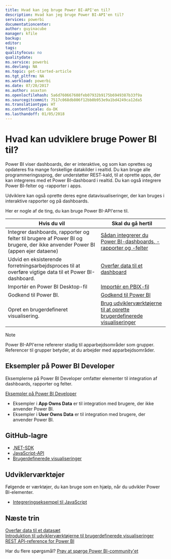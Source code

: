 ```yaml
---
title: Hvad kan jeg bruge Power BI-API'en til?
description: Hvad kan jeg bruge Power BI-API'en til?
services: powerbi
documentationcenter: 
author: guyinacube
manager: kfile
backup: 
editor: 
tags: 
qualityfocus: no
qualitydate: 
ms.service: powerbi
ms.devlang: NA
ms.topic: get-started-article
ms.tgt_pltfrm: NA
ms.workload: powerbi
ms.date: 07/20/2017
ms.author: asaxton
ms.openlocfilehash: 5a6d760667608feb07932b9175b6949387b33f9a
ms.sourcegitcommit: 7517c068db806f12bb0b953e9a1bd4249ca12da5
ms.translationtype: HT
ms.contentlocale: da-DK
ms.lasthandoff: 01/05/2018
---
```

# <a name="what-can-developers-do-with-power-bi"></a>Hvad kan udviklere bruge Power BI til?
Power BI viser dashboards, der er interaktive, og som kan oprettes og opdateres fra mange forskellige datakilder i realtid. Du kan bruge alle programmeringssprog, der understøtter REST-kald, til at oprette apps, der kan integreres med et Power BI-dashboard i realtid. Du kan også integrere Power BI-felter og -rapporter i apps.

Udviklere kan også oprette deres egne datavisualiseringer, der kan bruges i interaktive rapporter og på dashboards. 

Her er nogle af de ting, du kan bruge Power BI-API'erne til.

| **Hvis du vil** | **Skal du gå hertil** |
| --- | --- |
| Integrer dashboards, rapporter og felter til brugere af Power BI og brugere, der ikke anvender Power BI (appen ejer dataene) |[Sådan integrerer du Power BI-dashboards, -rapporter og -felter](embedding-content.md) |
| Udvid en eksisterende forretningsarbejdsproces til at overføre vigtige data til et Power BI-dashboard. |[Overfør data til et dashboard](walkthrough-push-data.md) |
| Importér en Power BI Desktop-fil |[Importér en PBIX-fil](https://msdn.microsoft.com/library/mt243837.aspx) |
| Godkend til Power BI. |[Godkend til Power BI](get-azuread-access-token.md) |
| Opret en brugerdefineret visualisering. |[Brug udviklerværktøjerne til at oprette brugerdefinerede visualiseringer](../service-custom-visuals-getting-started-with-developer-tools.md) |

> [!NOTE]
> Power BI-API'erne refererer stadig til apparbejdsområder som grupper. Referencer til grupper betyder, at du arbejder med apparbejdsområder.
> 
> 

## <a name="power-bi-developer-samples"></a>Eksempler på Power BI Developer
Eksemplerne på Power BI Developer omfatter elementer til integration af dashboards, rapporter og felter.

[Eksempler på Power BI Developer](https://github.com/Microsoft/PowerBI-Developer-Samples)

* Eksempler i **App Owns Data** er til integration med brugere, der ikke anvender Power BI.
* Eksempler i **User Owns Data** er til integration med brugere, der anvender Power BI.

## <a name="github-repositories"></a>GitHub-lagre
* [.NET-SDK](https://github.com/Microsoft/PowerBI-CSharp)
* [JavaScript-API](https://github.com/Microsoft/PowerBI-JavaScript)
* [Brugerdefinerede visualiseringer](https://github.com/Microsoft/PowerBI-visuals)

## <a name="developer-tools"></a>Udviklerværktøjer
Følgende er værktøjer, du kan bruge som en hjælp, når du udvikler Power BI-elementer.

* [Integreringseksempel til JavaScript](https://microsoft.github.io/PowerBI-JavaScript/demo)

## <a name="next-steps"></a>Næste trin
[Overfør data til et datasæt](walkthrough-push-data.md)  
[Introduktion til udviklerværktøjerne til brugerdefinerede visualiseringer](../service-custom-visuals-getting-started-with-developer-tools.md) 
[REST API-reference for Power BI](https://msdn.microsoft.com/library/mt147898.aspx)  

Har du flere spørgsmål? [Prøv at spørge Power BI-community'et](http://community.powerbi.com/)


